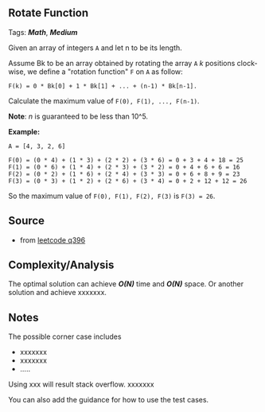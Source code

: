 [comment]: <> (This is a comment, it will not be included. For every question commit to the repository, you should put this readme file in the question/problem folder as a readme file, rename it to README.md)

## Rotate Function
Tags: ___Math___, ___Medium___

Given an array of integers `A` and let n to be its length.

Assume Bk to be an array obtained by rotating the array `A` _k_ positions clock-wise, we define a "rotation function" `F` on `A` as follow:
```
F(k) = 0 * Bk[0] + 1 * Bk[1] + ... + (n-1) * Bk[n-1].
```
Calculate the maximum value of `F(0), F(1), ..., F(n-1)`.

__Note__:
_n_ is guaranteed to be less than 10^5.

__Example:__
```
A = [4, 3, 2, 6]

F(0) = (0 * 4) + (1 * 3) + (2 * 2) + (3 * 6) = 0 + 3 + 4 + 18 = 25
F(1) = (0 * 6) + (1 * 4) + (2 * 3) + (3 * 2) = 0 + 4 + 6 + 6 = 16
F(2) = (0 * 2) + (1 * 6) + (2 * 4) + (3 * 3) = 0 + 6 + 8 + 9 = 23
F(3) = (0 * 3) + (1 * 2) + (2 * 6) + (3 * 4) = 0 + 2 + 12 + 12 = 26
```
So the maximum value of `F(0), F(1), F(2), F(3)` is `F(3) = 26`.

## Source
* from [leetcode q396](https://leetcode.com/problems/rotate-function "Rotate Function")

## Complexity/Analysis
The optimal solution can achieve ___O(N)___ time and ___O(N)___ space. Or another solution and achieve xxxxxxx.

## Notes
The possible corner case includes
* xxxxxxx
* xxxxxxx
* .....

Using xxx will result stack overflow. xxxxxxx

You can also add the guidance for how to use the test cases.
